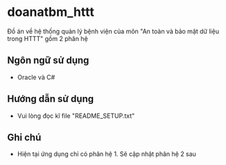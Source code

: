 # doanatbm_httt
Đồ án về hệ thống quản lý bệnh viện của môn "An toàn và bảo mật dữ liệu trong HTTT" gồm 2 phân hệ

## Ngôn ngữ sử dụng
- Oracle và C#

## Hướng dẫn sử dụng
- Vui lòng đọc kĩ file "README_SETUP.txt"

## Ghi chú
- Hiện tại ứng dụng chỉ có phân hệ 1. Sẽ cập nhật phân hệ 2 sau


